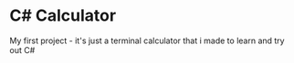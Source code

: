 # C# Calculator
My first project - it's just a terminal calculator that i made to learn and try out C#
